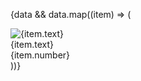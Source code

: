 {data && data.map((item) => (
    <div key={item._id} className=''>
        <img width={300}
            src={item.image}
            alt={item.text}
        />                  <div>{item.text}</div>
        <div>{item.number}</div>
    </div>
))}
